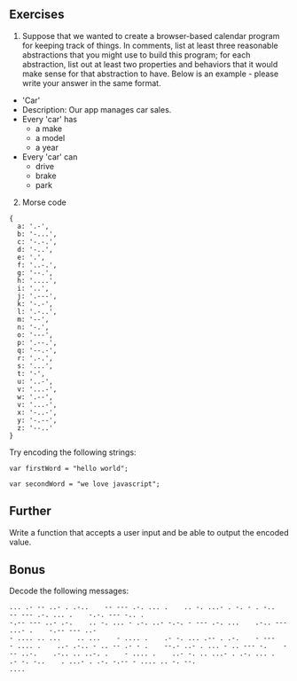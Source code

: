 ## Exercises

1. Suppose that we wanted to create a browser-based calendar program for keeping track of things. In comments, list at least three reasonable abstractions that you might use to build this program; for each abstraction, list out at least two properties and behaviors that it would make sense for that abstraction to have. Below is an example - please write your answer in the same format.
  - 'Car'
  - Description: Our app manages car sales.
  - Every 'car' has
     - a make
     - a model
     - a year
  - Every 'car' can
     - drive
     - brake
     - park

2. Morse code
```
{
  a: '.-',
  b: '-...',
  c: '-.-.',
  d: '-..',
  e: '.',
  f: '..-.',
  g: '--.',
  h: '....',
  i: '..',
  j: '.---',
  k: '-.-',
  l: '.-..',
  m: '--',
  n: '-.',
  o: '---',
  p: '.--.',
  q: '--.-',
  r: '.-.',
  s: '...',
  t: '-',
  u: '..-',
  v: '...-',
  w: '.--',
  v: '...-',
  x: '-..-',
  y: '-.--',
  z: '--..'
}
```
Try encoding the following strings:

`var firstWord = "hello world";`

`var secondWord = "we love javascript";`

## Further

Write a function that accepts a user input and be able to output the encoded value.

## Bonus

Decode the following messages:
```
... .- -- ..- . .-..    -- --- .-. ... .    .. -. ...- . -. - . -..    -- --- .-. ... .    -.-. --- -.. .
-.-- --- ..- .-.    .. -. ... - .-. ..- -.-. - --- .-. ...    .-.. --- ...- .    -.-- --- ..-
- .... .. ...    .. ...    - .... .    .- -. ... .-- . .-.    - ---    - .... .    ..- .-.. - .. -- .- - .    --.- ..- . ... - .. --- -.    --- ..-.    .-.. .. ..-. .    - .... .    ..- -. .. ...- . .-. ... .    .- -. -..    . ...- . .-. -.-- - .... .. -. --.
....

```
